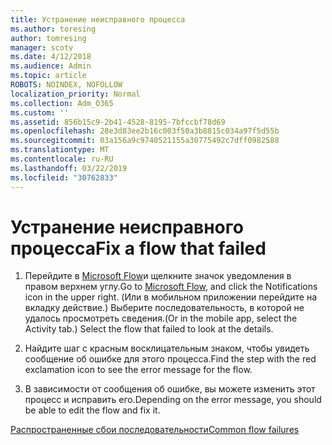 ```yaml
---
title: Устранение неисправного процесса
ms.author: toresing
author: tomresing
manager: scotv
ms.date: 4/12/2018
ms.audience: Admin
ms.topic: article
ROBOTS: NOINDEX, NOFOLLOW
localization_priority: Normal
ms.collection: Adm_O365
ms.custom: ''
ms.assetid: 856b15c9-2b41-4528-8195-7bfccbf78d69
ms.openlocfilehash: 28e3d83ee2b16c003f50a3b8815c034a97f5d55b
ms.sourcegitcommit: 03a156a9c9740521155a30775492c7dff0982588
ms.translationtype: MT
ms.contentlocale: ru-RU
ms.lasthandoff: 03/22/2019
ms.locfileid: "30762833"
---
```

# <a name="fix-a-flow-that-failed"></a><span data-ttu-id="05fdc-102">Устранение неисправного процесса</span><span class="sxs-lookup"><span data-stu-id="05fdc-102">Fix a flow that failed</span></span>

1. <span data-ttu-id="05fdc-103">Перейдите в [Microsoft Flow](https://flow.microsoft.com/)и щелкните значок уведомления в правом верхнем углу.</span><span class="sxs-lookup"><span data-stu-id="05fdc-103">Go to [Microsoft Flow](https://flow.microsoft.com/), and click the Notifications icon in the upper right.</span></span> <span data-ttu-id="05fdc-104">(Или в мобильном приложении перейдите на вкладку действие.) Выберите последовательность, в которой не удалось просмотреть сведения.</span><span class="sxs-lookup"><span data-stu-id="05fdc-104">(Or in the mobile app, select the Activity tab.) Select the flow that failed to look at the details.</span></span>
    
2. <span data-ttu-id="05fdc-105">Найдите шаг с красным восклицательным знаком, чтобы увидеть сообщение об ошибке для этого процесса.</span><span class="sxs-lookup"><span data-stu-id="05fdc-105">Find the step with the red exclamation icon to see the error message for the flow.</span></span>
    
3. <span data-ttu-id="05fdc-106">В зависимости от сообщения об ошибке, вы можете изменить этот процесс и исправить его.</span><span class="sxs-lookup"><span data-stu-id="05fdc-106">Depending on the error message, you should be able to edit the flow and fix it.</span></span> 
    
[<span data-ttu-id="05fdc-107">Распространенные сбои последовательности</span><span class="sxs-lookup"><span data-stu-id="05fdc-107">Common flow failures</span></span>](https://go.microsoft.com/fwlink/?linkid=872110)
  

